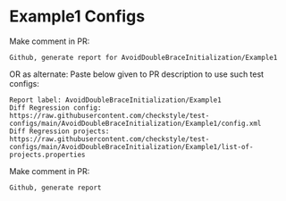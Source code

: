 # Example1 Configs
Make comment in PR:
```
Github, generate report for AvoidDoubleBraceInitialization/Example1
```
OR as alternate:
Paste below given to PR description to use such test configs:
```
Report label: AvoidDoubleBraceInitialization/Example1
Diff Regression config: https://raw.githubusercontent.com/checkstyle/test-configs/main/AvoidDoubleBraceInitialization/Example1/config.xml
Diff Regression projects: https://raw.githubusercontent.com/checkstyle/test-configs/main/AvoidDoubleBraceInitialization/Example1/list-of-projects.properties
```
Make comment in PR:
```
Github, generate report
```
